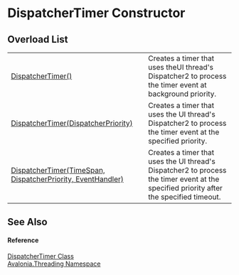 # DispatcherTimer Constructor


## Overload List
<table>
<tr>
<td><a href="M_Avalonia_Threading_DispatcherTimer__ctor">DispatcherTimer()</a></td>
<td>Creates a timer that uses theUI thread's Dispatcher2 to process the timer event at background priority.</td>
</tr>
<tr>
<td><a href="M_Avalonia_Threading_DispatcherTimer__ctor_1">DispatcherTimer(DispatcherPriority)</a></td>
<td>Creates a timer that uses the UI thread's Dispatcher2 to process the timer event at the specified priority.</td>
</tr>
<tr>
<td><a href="M_Avalonia_Threading_DispatcherTimer__ctor_2">DispatcherTimer(TimeSpan, DispatcherPriority, EventHandler)</a></td>
<td>Creates a timer that uses the UI thread's Dispatcher2 to process the timer event at the specified priority after the specified timeout.</td>
</tr>
</table>

## See Also


#### Reference
<a href="T_Avalonia_Threading_DispatcherTimer">DispatcherTimer Class</a>  
<a href="N_Avalonia_Threading">Avalonia.Threading Namespace</a>  

